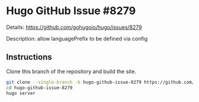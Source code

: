 # Hugo GitHub Issue #8279

Details: <https://github.com/gohugoio/hugo/issues/8279>

Description: allow languagePrefix to be defined via config

## Instructions

Clone this branch of the repository and build the site.

```bash
git clone --single-branch -b hugo-github-issue-8279 https://github.com/jmooring/hugo-testing hugo-github-issue-8279
cd hugo-github-issue-8279
hugo server
```
